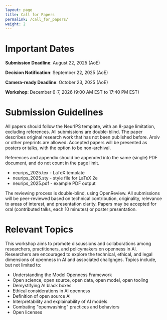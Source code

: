 ```yaml
---
layout: page
title: Call for Papers
permalink: /call_for_papers/
weight: 2
---
```


# Important Dates
**Submission Deadline**: August 22, 2025 (AoE)

**Decision Notification**: September 22, 2025 (AoE)

**Camera-ready Deadline**: October 23, 2025 (AoE)

**Workshop**: December 6-7, 2026 (9:00 AM EST to 17:40 PM EST)

# Submission Guidelines
All papers should follow the NeurIPS template, with an 8-page limitation, excluding references. All submissions are double-blind. The paper describes original research work that has not been published before. Arxiv or other preprints are allowed. Accepted papers will be presented as posters or talks, with the option to be non-archival.

References and appendix should be appended into the same (single) PDF document, and do not count in the page limit.
* neurips_2025.tex - LaTeX template
* neurips_2025.sty - style file for LaTeX 2e
* neurips_2025.pdf - example PDF output

The reviewing process is double-blind, using OpenReview. All submissions will be peer-reviewed based on technical contribution, originality, relevance to areas of interest, and presentation clarity. Papers may be accepted for oral (contributed talks, each 10 minutes) or poster presentation.

# Relevant Topics
This workshop aims to promote discussions and collaborations among researchers, practitioners, and policymakers on openness in AI. Researchers are encouraged to explore the technical, ethical, and legal dimensions of openness in AI and associated challgnges. Topics include, but not limited to: 
* Understanding the Model Openness Framework
* Open science, open source, open data, open model, open tooling
* Demystifying AI black boxes
* Ethical considerations in AI openness
* Definition of open source AI
* Interpretability and explainability of AI models 
* Combating "openwashing" practices and behaviors 
* Open licenses

